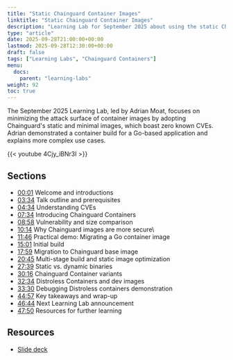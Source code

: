 ```yaml
---
title: "Static Chainguard Container Images"
linktitle: "Static Chainguard Container Images"
description: "Learning Lab for September 2025 about using the static Chainguard container images"
type: "article"
date: 2025-09-28T21:00:00+00:00
lastmod: 2025-09-28T12:30:00+00:00
draft: false
tags: ["Learning Labs", "Chainguard Containers"]
menu:
  docs:
    parent: "learning-labs"
weight: 92
toc: true
---
```


The September 2025 Learning Lab, led by Adrian Moat, focuses on minimizing the
attack surface of container images by adopting Chainguard's static and minimal
images, which boast zero known CVEs. Adrian demonstrated a container build for a
Go-based application and explains more complex use cases.

{{< youtube 4Cjy_iBNr3I >}}

## Sections

- [00:01](http://www.youtube.com/watch?v=4Cjy_iBNr3I&) Welcome and introductions
- [03:34](http://www.youtube.com/watch?v=4Cjy_iBNr3I&t=214) Talk outline and prerequisites
- [04:34](http://www.youtube.com/watch?v=4Cjy_iBNr3I&t=274) Understanding CVEs
- [07:34](http://www.youtube.com/watch?v=4Cjy_iBNr3I&t=454) Introducing Chainguard Containers
- [08:58](http://www.youtube.com/watch?v=4Cjy_iBNr3I&t=538) Vulnerability and size comparison
- [10:14](http://www.youtube.com/watch?v=4Cjy_iBNr3I&t=614) Why Chainguard images are more secure\
- [11:46](http://www.youtube.com/watch?v=4Cjy_iBNr3I&t=706) Practical demo: Migrating a Go container image
- [15:01](http://www.youtube.com/watch?v=4Cjy_iBNr3I&t=901) Initial build
- [17:59](http://www.youtube.com/watch?v=4Cjy_iBNr3I&t=1079) Migration to Chainguard base image
- [20:45](http://www.youtube.com/watch?v=4Cjy_iBNr3I&t=1245) Multi-stage build and static image optimization
- [27:39](http://www.youtube.com/watch?v=4Cjy_iBNr3I&t=1659) Static vs. dynamic binaries
- [30:16](http://www.youtube.com/watch?v=4Cjy_iBNr3I&t=1816) Chainguard Container variants
- [32:34](http://www.youtube.com/watch?v=4Cjy_iBNr3I&t=1954) Distroless Containers and dev images
- [33:30](http://www.youtube.com/watch?v=4Cjy_iBNr3I&t=2010) Debugging Distroless containers demonstration
- [44:57](http://www.youtube.com/watch?v=4Cjy_iBNr3I&t=2697) Key takeaways and wrap-up
- [46:44](http://www.youtube.com/watch?v=4Cjy_iBNr3I&t=2804) Next Learning Lab announcement
- [47:50](http://www.youtube.com/watch?v=4Cjy_iBNr3I&t=2870) Resources for further learning

## Resources

- [Slide deck](/downloads/learning-lab-static-images-202509.pdf)

